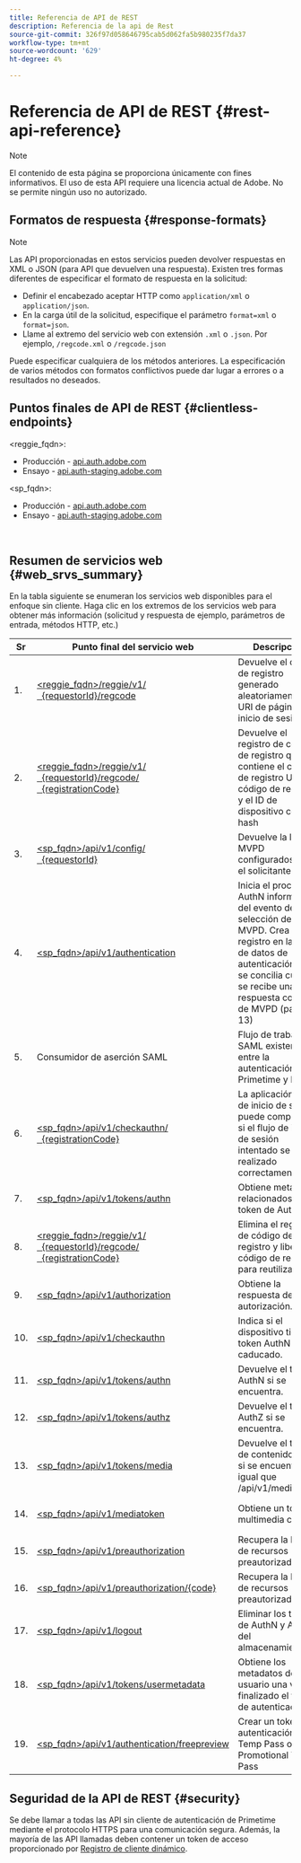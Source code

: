 ```yaml
---
title: Referencia de API de REST
description: Referencia de la api de Rest
source-git-commit: 326f97d058646795cab5d062fa5b980235f7da37
workflow-type: tm+mt
source-wordcount: '629'
ht-degree: 4%

---
```



# Referencia de API de REST {#rest-api-reference}

>[!NOTE]
>
>El contenido de esta página se proporciona únicamente con fines informativos. El uso de esta API requiere una licencia actual de Adobe. No se permite ningún uso no autorizado.

## Formatos de respuesta {#response-formats}


>[!NOTE]
>
> Las API proporcionadas en estos servicios pueden devolver respuestas en XML o JSON (para API que devuelven una respuesta). Existen tres formas diferentes de especificar el formato de respuesta en la solicitud:
>
>* Definir el encabezado aceptar HTTP como `application/xml` o `application/json`.
>* En la carga útil de la solicitud, especifique el parámetro `format=xml` o `format=json`.
>* Llame al extremo del servicio web con extensión `.xml` o `.json`. Por ejemplo, `/regcode.xml` o `/regcode.json`
>
>Puede especificar cualquiera de los métodos anteriores. La especificación de varios métodos con formatos conflictivos puede dar lugar a errores o a resultados no deseados.

## Puntos finales de API de REST {#clientless-endpoints}

&lt;reggie_fqdn>:

* Producción - [api.auth.adobe.com](http://api.auth.adobe.com/)
* Ensayo - [api.auth-staging.adobe.com](http://api.auth-staging.adobe.com/)

&lt;sp_fqdn>:

* Producción - [api.auth.adobe.com](http://api.auth.adobe.com/)
* Ensayo - [api.auth-staging.adobe.com](http://api.auth-staging.adobe.com/)

</br>


## Resumen de servicios web {#web_srvs_summary}

En la tabla siguiente se enumeran los servicios web disponibles para el enfoque sin cliente. Haga clic en los extremos de los servicios web para obtener más información (solicitud y respuesta de ejemplo, parámetros de entrada, métodos HTTP, etc.)


| Sr | Punto final del servicio web | Descripción | <!--[Diag.  </br>Ref](http://tve.helpdocsonline.com/api-reference-v2-test#illustration)-->. | Alojado en | Llamado por |
| --- | --- | --- | --- | --- | --- |
| 1. | [&lt;reggie_fqdn>/reggie/v1/  </br>  {requestorId}/regcode](/help/authentication/registration-code-request.md) | Devuelve el código de registro generado aleatoriamente y el URI de página de inicio de sesión | 2 | Adobe  </br>Reg Code Service | Dispositivo inteligente |
| 2. | [&lt;reggie_fqdn>/reggie/v1/  </br>  {requestorId}/regcode/  </br>  {registrationCode}](/help/authentication/return-registration-record.md) | Devuelve el registro de código de registro que contiene el código de registro UUID, el código de registro y el ID de dispositivo con hash | 8 | Adobe  </br>Reg Code Service | Autenticación de Primetime |
| 3. | [&lt;sp_fqdn>/api/v1/config/  </br>  {requestorId}](/help/authentication/provide-mvpd-list.md) | Devuelve la lista de MVPD configurados para el solicitante | 5 | Adobe  </br>Primetime  </br>autenticación  </br>Servicio | Inicio de sesión  </br>Web  </br>Aplicación |
| 4. | [&lt;sp_fqdn>/api/v1/authentication](/help/authentication/initiate-authentication.md) | Inicia el proceso AuthN informando del evento de selección de MVPD. Crea un registro en la base de datos de autenticación, que se concilia cuando se recibe una respuesta correcta de MVPD (paso 13) | 7 | Adobe  </br>Primetime  </br>autenticación  </br>Servicio | Inicio de sesión  </br>Web  </br>Aplicación |
| 5. | Consumidor de aserción SAML | Flujo de trabajo SAML existente entre la autenticación Primetime y MVPD | 13 | Primetime  </br>autenticación  </br>Servicio | Autenticación de Primetime |
| 6. | [&lt;sp_fqdn>/api/v1/checkauthn/  </br>  {registrationCode}](/help/authentication/check-authentication-flow-by-second-screen-web-app.md) | La aplicación web de inicio de sesión puede comprobar si el flujo de inicio de sesión intentado se ha realizado correctamente |  | Primetime  </br>autenticación   </br>Servicio | Inicio de sesión   </br>Web   </br>Aplicación |
| 7. | [&lt;sp_fqdn>/api/v1/tokens/authn](/help/authentication/retrieve-authentication-token.md) | Obtiene metadatos relacionados con token de AuthN | 15 | Primetime  </br>autenticación  </br>Servicio | Dispositivo inteligente |
| 8. | [&lt;reggie_fqdn>/reggie/v1/  </br>  {requestorId}/regcode/  </br>  {registrationCode}](/help/authentication/delete-registration-record.md) | Elimina el registro de código de registro y libera el código de registro para reutilizarlo | 16 | Adobe  </br>Reg Code Service | Autenticación de Primetime |
| 9. | [&lt;sp_fqdn>/api/v1/authorization](/help/authentication/initiate-authorization.md) | Obtiene la respuesta de autorización. | 17 | Primetime  </br>autenticación  </br>Servicio | Dispositivo inteligente |
| 10. | [&lt;sp_fqdn>/api/v1/checkauthn](/help/authentication/check-authentication-token.md) | Indica si el dispositivo tiene un token AuthN no caducado. |  | Primetime  </br>autenticación  </br>Servicio | Dispositivo inteligente |
| 11. | [&lt;sp_fqdn>/api/v1/tokens/authn](/help/authentication/retrieve-authentication-token.md) | Devuelve el token AuthN si se encuentra. |  | Primetime  </br>autenticación  </br>Servicio | Dispositivo inteligente |
| 12. | [&lt;sp_fqdn>/api/v1/tokens/authz](/help/authentication/retrieve-authorization-token.md) | Devuelve el token AuthZ si se encuentra. |  | Primetime  </br>autenticación  </br>Servicio | Dispositivo inteligente |
| 13. | [&lt;sp_fqdn>/api/v1/tokens/media](/help/authentication/obtain-short-media-token.md) | Devuelve el token de contenido corto si se encuentra - igual que /api/v1/mediatoken |  | Primetime  </br>autenticación  </br>Servicio | Dispositivo inteligente |
| 14. | [&lt;sp_fqdn>/api/v1/mediatoken](/help/authentication/obtain-short-media-token.md) | Obtiene un token multimedia corto |  | Primetime  </br>autenticación  </br>Servicio | Dispositivo inteligente |
| 15. | [&lt;sp_fqdn>/api/v1/preauthorization](/help/authentication/retrieve-list-of-preauthorized-resources.md) | Recupera la lista de recursos preautorizados |  | Primetime  </br>autenticación  </br>Servicio | Dispositivo inteligente |
| 16. | [&lt;sp_fqdn>/api/v1/preauthorization/{code}](/help/authentication/retrieve-list-of-preauthorized-resources-by-second-screen-web-app.md) | Recupera la lista de recursos preautorizados |  | Primetime  </br>autenticación  </br>Servicio | Aplicación web de inicio de sesión |
| 17. | [&lt;sp_fqdn>/api/v1/logout](/help/authentication/initiate-logout.md) | Eliminar los tokens de AuthN y AuthZ del almacenamiento |  | Primetime  </br>autenticación   </br>Servicio | Dispositivo inteligente |
| 18. | [&lt;sp_fqdn>/api/v1/tokens/usermetadata](/help/authentication/user-metadata.md) | Obtiene los metadatos del usuario una vez finalizado el flujo de autenticación | N/D | N/D | Dispositivo inteligente |
| 19. | [&lt;sp_fqdn>/api/v1/authentication/freepreview](/help/authentication/free-preview-for-temp-pass-and-promotional-temp-pass.md) | Crear un token de autenticación para Temp Pass o Promotional Temp Pass | N/D | Primetime  </br>autenticación  </br>Servicio | Dispositivo inteligente |


## Seguridad de la API de REST {#security}

Se debe llamar a todas las API sin cliente de autenticación de Primetime mediante el protocolo HTTPS para una comunicación segura. Además, la mayoría de las API llamadas deben contener un token de acceso proporcionado por [Registro de cliente dinámico](/help/authentication/dynamic-client-registration.md).

